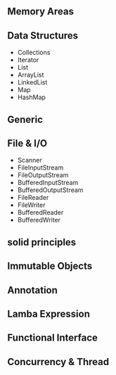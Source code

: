 ## Memory Areas

## Data Structures
- Collections 
- Iterator
- List
- ArrayList
- LinkedList
- Map
- HashMap

## Generic

## File & I/O
- Scanner
- FileInputStream
- FileOutputStream
- BufferedInputStream
- BufferedOutputStream
- FileReader
- FileWriter
- BufferedReader
- BufferedWriter

## solid principles

## Immutable Objects

## Annotation

## Lamba Expression

## Functional Interface

## Concurrency & Thread
